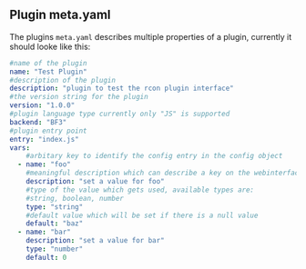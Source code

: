 ## Plugin meta.yaml

The plugins `meta.yaml` describes multiple properties of a plugin, currently it should looke like this:

```yaml
#name of the plugin
name: "Test Plugin"
#description of the plugin
description: "plugin to test the rcon plugin interface"
#the version string for the plugin
version: "1.0.0"
#plugin language type currently only "JS" is supported
backend: "BF3"
#plugin entry point
entry: "index.js"
vars:
    #arbitary key to identify the config entry in the config object
  - name: "foo"
    #meaningful description which can describe a key on the webinterface
    description: "set a value for foo"
    #type of the value which gets used, available types are:
    #string, boolean, number
    type: "string"
    #default value which will be set if there is a null value
    default: "baz"
  - name: "bar"
    description: "set a value for bar"
    type: "number"
    default: 0
```